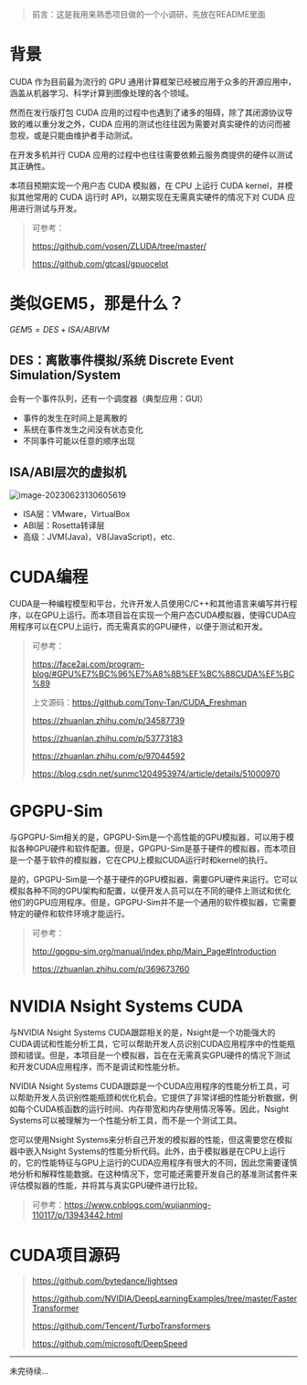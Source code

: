 > 前言：这是我用来熟悉项目做的一个小调研，先放在README里面

# 背景

CUDA 作为目前最为流行的 GPU 通用计算框架已经被应用于众多的开源应用中，涵盖从机器学习、科学计算到图像处理的各个领域。

然而在发行版打包 CUDA 应用的过程中也遇到了诸多的阻碍，除了其闭源协议导致的难以重分发之外，CUDA 应用的测试也往往因为需要对真实硬件的访问而被忽视，或是只能由维护者手动测试。

在开发多机并行 CUDA 应用的过程中也往往需要依赖云服务商提供的硬件以测试其正确性。

本项目预期实现一个用户态 CUDA 模拟器，在 CPU 上运行 CUDA kernel，并模拟其他常用的 CUDA 运行时 API，以期实现在无需真实硬件的情况下对 CUDA 应用进行测试与开发。

> 可参考：
>
> https://github.com/vosen/ZLUDA/tree/master/
>
> https://github.com/gtcasl/gpuocelot

# 类似GEM5，那是什么？

$GEM5 = DES + ISA/ABI VM$

## DES：离散事件模拟/系统 Discrete Event Simulation/System

会有一个事件队列，还有一个调度器（典型应用：GUI）

- 事件的发生在时间上是离散的
- 系统在事件发生之间没有状态变化
- 不同事件可能以任意的顺序出现

## ISA/ABI层次的虚拟机

![image-20230623130605619](C:\Users\22562\AppData\Roaming\Typora\typora-user-images\image-20230623130605619.png)

- ISA层：VMware，VirtualBox
- ABI层：Rosetta转译层
- 高级：JVM(Java)，V8(JavaScript)，etc.

# CUDA编程

CUDA是一种编程模型和平台，允许开发人员使用C/C++和其他语言来编写并行程序，以在GPU上运行。而本项目旨在实现一个用户态CUDA模拟器，使得CUDA应用程序可以在CPU上运行，而无需真实的GPU硬件，以便于测试和开发。

> 可参考：
>
> https://face2ai.com/program-blog/#GPU%E7%BC%96%E7%A8%8B%EF%BC%88CUDA%EF%BC%89
>
> 上文源码：https://github.com/Tony-Tan/CUDA_Freshman
>
> https://zhuanlan.zhihu.com/p/34587739
>
> https://zhuanlan.zhihu.com/p/53773183
>
> https://zhuanlan.zhihu.com/p/97044592
>
> https://blog.csdn.net/sunmc1204953974/article/details/51000970

# GPGPU-Sim

与GPGPU-Sim相关的是，GPGPU-Sim是一个高性能的GPU模拟器，可以用于模拟各种GPU硬件和软件配置。但是，GPGPU-Sim是基于硬件的模拟器，而本项目是一个基于软件的模拟器，它在CPU上模拟CUDA运行时和kernel的执行。

是的，GPGPU-Sim是一个基于硬件的GPU模拟器，需要GPU硬件来运行。它可以模拟各种不同的GPU架构和配置，以便开发人员可以在不同的硬件上测试和优化他们的GPU应用程序。但是，GPGPU-Sim并不是一个通用的软件模拟器，它需要特定的硬件和软件环境才能运行。

> 可参考：
>
> http://gpgpu-sim.org/manual/index.php/Main_Page#Introduction
>
> https://zhuanlan.zhihu.com/p/369673760

# NVIDIA Nsight Systems CUDA

与NVIDIA Nsight Systems CUDA跟踪相关的是，Nsight是一个功能强大的CUDA调试和性能分析工具，它可以帮助开发人员识别CUDA应用程序中的性能瓶颈和错误。但是，本项目是一个模拟器，旨在在无需真实GPU硬件的情况下测试和开发CUDA应用程序，而不是调试和性能分析。

NVIDIA Nsight Systems CUDA跟踪是一个CUDA应用程序的性能分析工具，可以帮助开发人员识别性能瓶颈和优化机会。它提供了非常详细的性能分析数据，例如每个CUDA核函数的运行时间、内存带宽和内存使用情况等等。因此，Nsight Systems可以被理解为一个性能分析工具，而不是一个测试工具。

您可以使用Nsight Systems来分析自己开发的模拟器的性能，但这需要您在模拟器中嵌入Nsight Systems的性能分析代码。此外，由于模拟器是在CPU上运行的，它的性能特征与GPU上运行的CUDA应用程序有很大的不同，因此您需要谨慎地分析和解释性能数据。在这种情况下，您可能还需要开发自己的基准测试套件来评估模拟器的性能，并将其与真实GPU硬件进行比较。

> 可参考：https://www.cnblogs.com/wujianming-110117/p/13943442.html

# CUDA项目源码

> https://github.com/bytedance/lightseq
>
> https://github.com/NVIDIA/DeepLearningExamples/tree/master/FasterTransformer
>
> https://github.com/Tencent/TurboTransformers
>
> https://github.com/microsoft/DeepSpeed

---

未完待续...